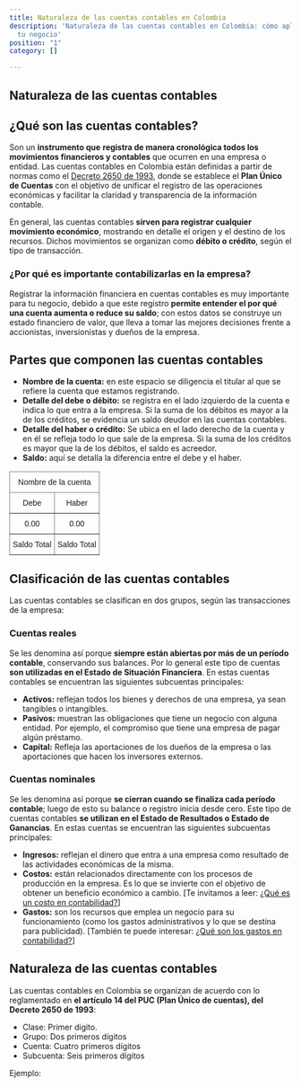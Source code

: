 ```yaml
---
title: Naturaleza de las cuentas contables en Colombia
description: 'Naturaleza de las cuentas contables en Colombia: cómo aplicarlas en
  tu negocio'
position: "1"
category: []

---
```

## Naturaleza de las cuentas contables

## ¿Qué son las cuentas contables?

Son un **instrumento que** **registra de manera cronológica todos los movimientos financieros y contables** que ocurren en una empresa o entidad. Las cuentas contables en Colombia están definidas a partir de normas como el [Decreto 2650 de 1993](https://incp.org.co/Site/productosyservicios/legislativa/2650.htm), donde se establece el **Plan Único de Cuentas** con el objetivo de unificar el registro de las operaciones económicas y facilitar la claridad y transparencia de la información contable.

En general, las cuentas contables **sirven para registrar cualquier movimiento económico**, mostrando en detalle el origen y el destino de los recursos. Dichos movimientos se organizan como **débito o crédito**, según el tipo de transacción.

### ¿Por qué es importante contabilizarlas en la empresa?

Registrar la información financiera en cuentas contables es muy importante para tu negocio, debido a que este registro **permite entender el por qué una cuenta aumenta o reduce su saldo**; con estos datos se construye un estado financiero de valor, que lleva a tomar las mejores decisiones frente a accionistas, inversionistas y dueños de la empresa.

## Partes que componen las cuentas contables

* **Nombre de la cuenta:** en este espacio se diligencia el titular al que se refiere la cuenta que estamos registrando.
* **Detalle del debe o débito:** se registra en el lado izquierdo de la cuenta e indica lo que entra a la empresa. Si la suma de los débitos es mayor a la de los créditos, se evidencia un saldo deudor en las cuentas contables.
* **Detalle del haber o crédito:** Se ubica en el lado derecho de la cuenta y en él se refleja todo lo que sale de la empresa. Si la suma de los créditos es mayor que la de los débitos, el saldo es acreedor.
* **Saldo:** aquí se detalla la diferencia entre el debe y el haber.

<style type="text/css">
.tg  {border-collapse:collapse;border-spacing:0;}
.tg td{border-color:black;border-style:solid;border-width:1px;font-family:Arial, sans-serif;font-size:14px;
overflow:hidden;padding:10px 5px;word-break:normal;}
.tg th{border-color:black;border-style:solid;border-width:1px;font-family:Arial, sans-serif;font-size:14px;
font-weight:normal;overflow:hidden;padding:10px 5px;word-break:normal;}
.tg .tg-c3ow{border-color:inherit;text-align:center;vertical-align:top}
</style>
<table class="tg">
<thead>
<tr>
<th class="tg-c3ow" colspan="2">Nombre de la cuenta</th>
</tr>
</thead>
<tbody>
<tr>
<td class="tg-c3ow">Debe</td>
<td class="tg-c3ow">Haber</td>
</tr>
<tr>
<td class="tg-c3ow">0.00</td>
<td class="tg-c3ow">0.00</td>
</tr>
<tr>
<td class="tg-c3ow">Saldo Total</td>
<td class="tg-c3ow">Saldo Total</td>
</tr>
</tbody>
</table>

## Clasificación de las cuentas contables

Las cuentas contables se clasifican en dos grupos, según las transacciones de la empresa:

### Cuentas reales

Se les denomina así porque **siempre están abiertas por más de un período contable**, conservando sus balances. Por lo general este tipo de cuentas **son utilizadas en el Estado de Situación Financiera**. En estas cuentas contables se encuentran las siguientes subcuentas principales:

* **Activos:** reflejan todos los bienes y derechos de una empresa, ya sean tangibles o intangibles.
* **Pasivos:** muestran las obligaciones que tiene un negocio con alguna entidad. Por ejemplo, el compromiso que tiene una empresa de pagar algún préstamo.
* **Capital:** Refleja las aportaciones de los dueños de la empresa o las aportaciones que hacen los inversores externos.

### Cuentas nominales

Se les denomina así porque **se cierran cuando se finaliza cada período contable**; luego de esto su balance o registro inicia desde cero. Este tipo de cuentas contables **se utilizan en el Estado de Resultados o Estado de Ganancias**. En estas cuentas se encuentran las siguientes subcuentas principales:

* **Ingresos:** reflejan el dinero que entra a una empresa como resultado de las actividades económicas de la misma.
* **Costos:** están relacionados directamente con los procesos de producción en la empresa. Es lo que se invierte con el objetivo de obtener un beneficio económico a cambio. \[Te invitamos a leer: [¿Qué es un costo en contabilidad?](https://www.siigo.com/blog/empresario/que-es-un-costo-en-contabilidad/)\]
* **Gastos:** son los recursos que emplea un negocio para su funcionamiento (como los gastos administrativos y lo que se destina para publicidad). \[También te puede interesar: [¿Qué son los gastos en contabilidad?](https://www.siigo.com/blog/que-son-los-gastos-en-contabilidad/)\]

## Naturaleza de las cuentas contables

Las cuentas contables en Colombia se organizan de acuerdo con lo reglamentado en **el artículo 14 del PUC (Plan Único de cuentas), del Decreto 2650 de 1993**:

* Clase: Primer digito.
* Grupo: Dos primeros dígitos
* Cuenta: Cuatro primeros dígitos
* Subcuenta: Seis primeros dígitos

Ejemplo: